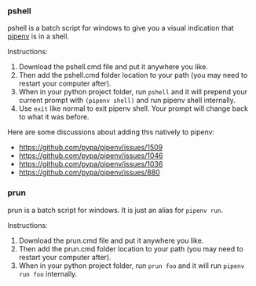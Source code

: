 
### pshell

pshell is a batch script for windows to give you a visual indication that [pipenv](https://github.com/pypa/pipenv) is in a shell.

Instructions:

1. Download the pshell.cmd file and put it anywhere you like.
2. Then add the pshell.cmd folder location to your path (you may need to restart your computer after).
2. When in your python project folder, run `pshell` and it will prepend your current prompt with `(pipenv shell)` and run pipenv shell internally.
3. Use `exit` like normal to exit pipenv shell. Your prompt will change back to what it was before.


Here are some discussions about adding this natively to pipenv:
* https://github.com/pypa/pipenv/issues/1509
* https://github.com/pypa/pipenv/issues/1046
* https://github.com/pypa/pipenv/issues/1036
* https://github.com/pypa/pipenv/issues/880


### prun

prun is a batch script for windows. It is just an alias for `pipenv run`.

Instructions:

1. Download the prun.cmd file and put it anywhere you like.
2. Then add the prun.cmd folder location to your path (you may need to restart your computer after).
2. When in your python project folder, run `prun foo` and it will run `pipenv run foo` internally.

